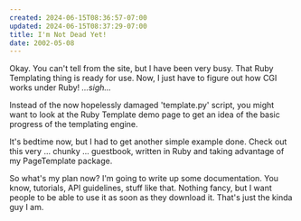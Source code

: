 ```yaml
---
created: 2024-06-15T08:36:57-07:00
updated: 2024-06-15T08:37:29-07:00
title: I'm Not Dead Yet!
date: 2002-05-08
---
```


Okay. You can't tell from the site, but I have been very busy. That Ruby Templating thing is ready for use. Now, I just have to figure out how CGI works under Ruby! *...sigh...*

Instead of the now hopelessly damaged 'template.py' script, you might want to look at the Ruby Template demo page to get an idea of the basic progress of the templating engine.

It's bedtime now, but I had to get another simple example done. Check out this very ... chunky ... guestbook, written in Ruby and taking advantage of my PageTemplate package.

So what's my plan now? I'm going to write up some documentation. You know, tutorials, API guidelines, stuff like that. Nothing fancy, but I want people to be able to use it as soon as they download it. That's just the kinda guy I am.
